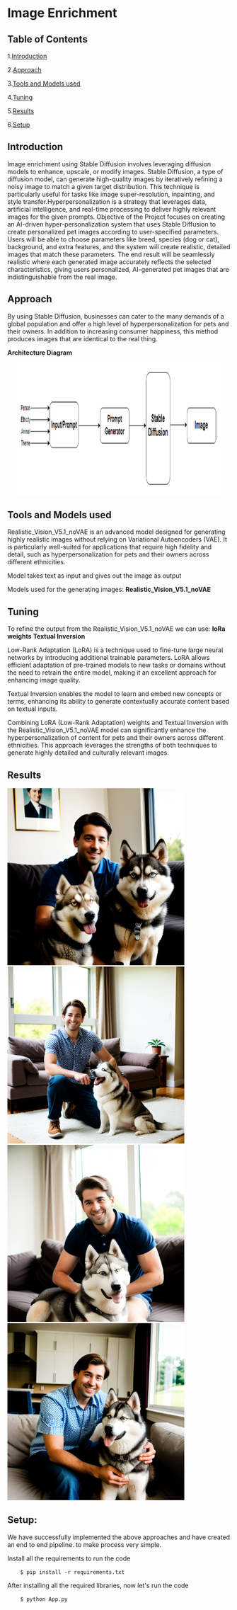# Image Enrichment 

## Table of Contents

1.[Introduction](#introduction)

2.[Approach](#approach)

3.[Tools and Models used](#tools)

4.[Tuning](#tuning)

5.[Results](#results)

6.[Setup](#pipeline)


<a id="introduction"></a>
## Introduction
Image enrichment using Stable Diffusion involves leveraging diffusion models to enhance, upscale, or modify images. Stable Diffusion, a type of diffusion model, can generate high-quality images by iteratively refining a noisy image to match a given target distribution. This technique is particularly useful for tasks like image super-resolution, inpainting, and style transfer.Hyperpersonalization is a strategy that leverages data, artificial intelligence, and real-time processing to deliver highly relevant images for the given prompts.
Objective of the Project focuses on creating an AI-driven hyper-personalization system that uses Stable Diffusion to create personalized pet images according to user-specified parameters. Users will be able to choose parameters like breed, species (dog or cat), background, and extra features, and the system will create realistic, detailed images that match these parameters. The end result will be seamlessly realistic where each generated image accurately reflects the selected characteristics, giving users personalized, AI-generated pet images that are indistinguishable from the real image.

<a id="approach"></a>
## Approach

By using Stable Diffusion, businesses can cater to the many demands of a global population and offer a high level of hyperpersonalization for pets and their owners. In addition to increasing consumer happiness, this method produces images that are identical to the real thing.


**Architecture Diagram**
<p align="center">
  <img width="460" height="300" src="model_architecture.png">
</p>


<a id="tools"></a>
## Tools and Models used

Realistic_Vision_V5.1_noVAE is an advanced model designed for generating highly realistic images without relying on Variational Autoencoders (VAE). It is particularly well-suited for applications that require high fidelity and detail, such as hyperpersonalization for pets and their owners across different ethnicities.

Model takes text as input and gives out the image as output

Models used for the generating images:
    **Realistic_Vision_V5.1_noVAE**

<a id="tuning"></a>
## Tuning

To refine the output from the Realistic_Vision_V5.1_noVAE we can use:
    **loRa weights**
    **Textual Inversion**

Low-Rank Adaptation (LoRA) is a technique used to fine-tune large neural networks by introducing additional trainable parameters. LoRA allows efficient adaptation of pre-trained models to new tasks or domains without the need to retrain the entire model, making it an excellent approach for enhancing image quality.

Textual Inversion enables the model to learn and embed new concepts or terms, enhancing its ability to generate contextually accurate content based on textual inputs.

Combining LoRA (Low-Rank Adaptation) weights and Textual Inversion with the Realistic_Vision_V5.1_noVAE model can significantly enhance the hyperpersonalization of content for pets and their owners across different ethnicities. This approach leverages the strengths of both techniques to generate highly detailed and culturally relevant images.




<a id="results"></a>
## Results


<div >
    <img width="400" height="400" src="1.png">
    <img width="400" height="400" src="2.png">
    <img width="400" height="400" src="3.png">
    <img width="400" height="400" src="4.png">
</div>

<a id="pipeline"></a>
## Setup:
We have successfully implemented the above approaches and have created an end to end pipeline. to make process very simple.

Install all the requirements to run the code

        $ pip install -r requirements.txt
        
 After installing all the required libraries, now let's run the code
 
        $ python App.py
        







